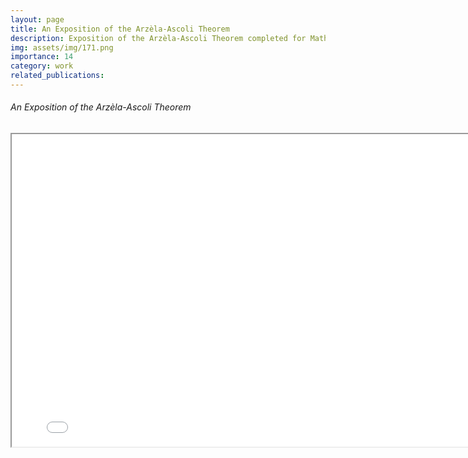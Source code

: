 ```yaml
---
layout: page
title: An Exposition of the Arzèla-Ascoli Theorem
description: Exposition of the Arzèla-Ascoli Theorem completed for Math 171.
img: assets/img/171.png
importance: 14
category: work
related_publications: 
---
```


<!-- Every project has a beautiful feature showcase page.
It's easy to include images in a flexible 3-column grid format.
Make your photos 1/3, 2/3, or full width.

To give your project a background in the portfolio page, just add the img tag to the front matter like so:

    ---
    layout: page
    title: project
    description: a project with a background image
    img: /assets/img/12.jpg
    --- -->
<div class="caption">
    <body>
    <center>
        <!-- <h1 style="color: DodgerBlue">Macroeconomic Asset Divergence Model</h1> -->
        <h6 align="left">An Exposition of the Arzèla-Ascoli Theorem</h6>
        <iframe src="../Math_171_WIM.pdf" 
                width="800"
                height="500">
        </iframe>
    </center>
</body>
</div>

